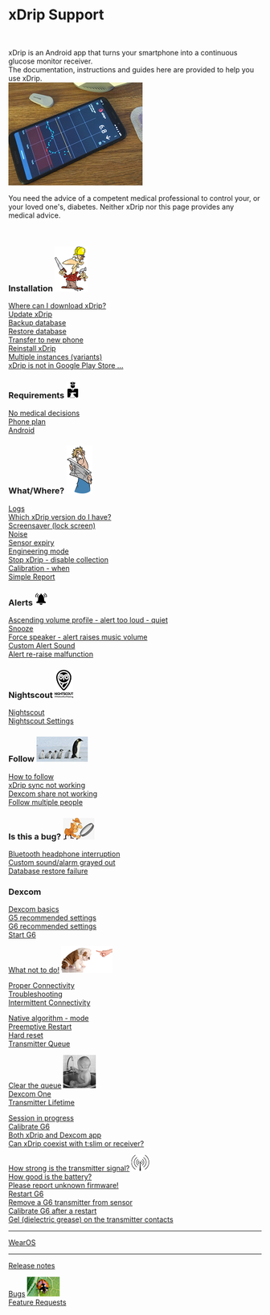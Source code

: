 # xDrip Support  
  
<br/>  
  
xDrip is an Android app that turns your smartphone into a continuous glucose monitor receiver.   
The documentation, instructions and guides here are provided to help you use xDrip.  
![](./docs/images/xDinaction.png)  

You need the advice of a competent medical professional to control your, or your loved one's, diabetes. Neither xDrip nor this page provides any medical advice.  
  
<br/>  
  
### Installation  ![](./docs/images/Install.png)
[Where can I download xDrip?](./docs/Download-xDrip.md)  
[Update xDrip](./docs/Updates.md)  
[Backup database](./docs/Backup-Database.md)  
[Restore database](./docs/Restore-Database.md)  
[Transfer to new phone](./docs/New-Phone.md)  
[Reinstall xDrip](./docs/Reinstall.md)  
[Multiple instances (variants)](./docs/Variants.md)  
[xDrip is not in Google Play Store ...](./docs/App-store.md)  
  
  
### Requirements  ![](./docs/images/Requirements.png)  
[No medical decisions](./docs/Medical.md)  
[Phone plan](./docs/Smartphone-Requirements.md)  
[Android](./docs/Android.md)  
  
  
### What/Where?  ![](./docs/images/Directions.png)  
[Logs](./docs/Logs.md)  
[Which xDrip version do I have?](./docs/xDrip-Version.md)  
[Screensaver (lock screen)](./docs/Screensaver.md)  
[Noise](./docs/Noise.md)  
[Sensor expiry](./docs/Sensor-Expiry.md)  
[Engineering mode](./docs/Engineering-Mode.md)  
[Stop xDrip - disable collection](./docs/Stop-xDrip.md)  
[Calibration - when](./docs/Calibration)  
[Simple Report](./docs/Report.md)  
  
  
### Alerts  ![](./docs/images/Alert.png)  
[Ascending volume profile - alert too loud - quiet](./docs/Ascending-volume-profile.md)  
[Snooze](./docs/Snooze.md)  
[Force speaker - alert raises music volume](./docs/Force-Speaker.md)  
[Custom Alert Sound](./docs/Custom-Alert-Sound.md)  
[Alert re-raise malfunction](./docs/Alert-re‐raise-malfunction.md)  
  
  
### Nightscout  ![](./docs/images/Nightscout.png)
[Nightscout](./docs/Nightscout.md)  
[Nightscout Settings](./docs/Nightscout-Settings.md)  
  
  
### Follow  ![](./docs/images/Follow.png)  
[How to follow](./docs/How-to-follow.md)  
[xDrip sync not working](./docs/xDrip-Sync-not-working.md)  
[Dexcom share not working](./docs/Dexcom-share-delta-format-change.md)  
[Follow multiple people](./docs/Variants.md)  
  
    
### Is this a bug?  ![](./docs/images/Inspector.png)  
[Bluetooth headphone interruption](./docs/Bluetooth-headphone-interruption.md)  
[Custom sound/alarm grayed out](./docs/Custom-sound-grayed-out.md)  
[Database restore failure](./docs/Database-restore-failure.md)  
  
  
### Dexcom  
[Dexcom basics](./docs/Dexcom-Basics.md)  
[G5 recommended settings](./docs/G5-Recommended-Settings.md)  
[G6 recommended settings](./docs/G6-Recommended-Settings.md)  
[Start G6](./docs/Starting-G6.md)  
  
[What not to do!](./docs/What-not-to-do.md)  ![](./docs/images/DoNot.png)  
  
[Proper Connectivity](./docs/Proper-connectivity.md)  
[Troubleshooting](./docs/Connectivity-troubleshoot.md)  
[Intermittent Connectivity](./docs/Intermittent.md)  
  
[Native algorithm - mode](./docs/Native-Algorithm.md)  
[Preemptive Restart](./docs/Preemptive-Restart.md)  
[Hard reset](./docs/Hard-Reset.md)  
[Transmitter Queue](./docs/Transmitter-Queue.md)  

[Clear the queue](./docs/Clear-queue.md)  ![](./docs/images/BabyWash.png)  
[Dexcom One](./docs/Dexcom-One.md)  
[Transmitter Lifetime](./docs/Transmitter-lifetime.md)  
  
[Session in progress](./docs/Session-in-progress.md)  
[Calibrate G6](./docs/Calibrate-G6.md)  
[Both xDrip and Dexcom app](./docs/xDrip-and-Dexcom-app.md)  
[Can xDrip coexist with t:slim or receiver?](./docs/Receiver-or-t:slim-and-xDrip.md)  

[How strong is the transmitter signal?](./docs/Bluetooth-Scanner.md)  ![](./docs/images/txWaves.png)  
[How good is the battery?](./docs/Battery-condition.md)  
[Please report unknown firmware!](./docs/Report-firmware.md)  
[Restart G6](./docs/Restart-G6-sensor.md)  
[Remove a G6 transmitter from sensor](./docs/Remove-transmitter.md)  
[Calibrate G6 after a restart](./docs/Calibrate-after-G6Restart.md)  
[Gel (dielectric grease) on the transmitter contacts](./docs/Dielectric-Grease-in-Dexcom-G6-Sensor.md)  

---  
[WearOS](./docs/WearOS-Instructions.md)  

---  
  
[Release notes](./docs/Releases.md)  
  
[Bugs](./docs/Bugs.md)  ![](./docs/images/bugs.png)  
[Feature Requests](./docs/Features.md)  
